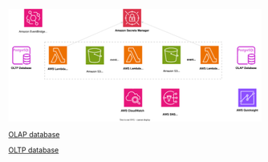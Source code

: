 ![pipeline-diagram](./docs/aws-infra-diagram.svg)

[OLAP database](./docs/olap-db.png)

[OLTP database](images/oltp-db.png)
